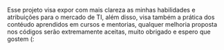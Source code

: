 Esse projeto visa expor com mais clareza as minhas habilidades e atribuições para o mercado de TI, além disso, visa também a prática dos contéudo aprendidos em cursos e mentorias, qualquer melhoria proposta nos códigos serão extremamente aceitas, muito obrigado e espero que gostem (:
